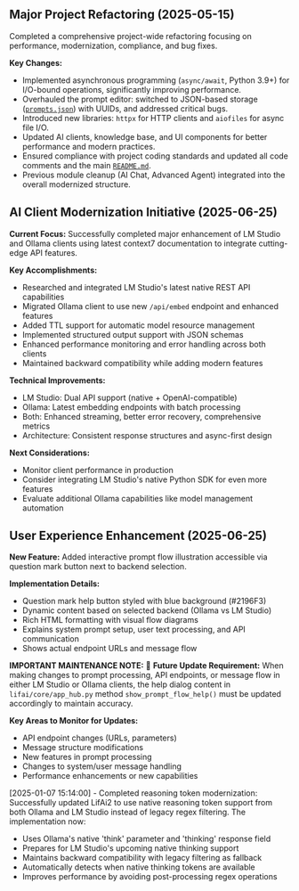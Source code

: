 ## Major Project Refactoring (2025-05-15)

Completed a comprehensive project-wide refactoring focusing on performance, modernization, compliance, and bug fixes.

**Key Changes:**
- Implemented asynchronous programming (`async/await`, Python 3.9+) for I/O-bound operations, significantly improving performance.
- Overhauled the prompt editor: switched to JSON-based storage ([`prompts.json`](lifai/modules/prompt_editor/prompts.json)) with UUIDs, and addressed critical bugs.
- Introduced new libraries: `httpx` for HTTP clients and `aiofiles` for async file I/O.
- Updated AI clients, knowledge base, and UI components for better performance and modern practices.
- Ensured compliance with project coding standards and updated all code comments and the main [`README.md`](README.md).
- Previous module cleanup (AI Chat, Advanced Agent) integrated into the overall modernized structure.

## AI Client Modernization Initiative (2025-06-25)

**Current Focus:** Successfully completed major enhancement of LM Studio and Ollama clients using latest context7 documentation to integrate cutting-edge API features.

**Key Accomplishments:**
- Researched and integrated LM Studio's latest native REST API capabilities
- Migrated Ollama client to use new `/api/embed` endpoint and enhanced features
- Added TTL support for automatic model resource management
- Implemented structured output support with JSON schemas
- Enhanced performance monitoring and error handling across both clients
- Maintained backward compatibility while adding modern features

**Technical Improvements:**
- LM Studio: Dual API support (native + OpenAI-compatible)
- Ollama: Latest embedding endpoints with batch processing
- Both: Enhanced streaming, better error recovery, comprehensive metrics
- Architecture: Consistent response structures and async-first design

**Next Considerations:**
- Monitor client performance in production
- Consider integrating LM Studio's native Python SDK for even more features
- Evaluate additional Ollama capabilities like model management automation

## User Experience Enhancement (2025-06-25)

**New Feature:** Added interactive prompt flow illustration accessible via question mark button next to backend selection.

**Implementation Details:**
- Question mark help button styled with blue background (#2196F3) 
- Dynamic content based on selected backend (Ollama vs LM Studio)
- Rich HTML formatting with visual flow diagrams
- Explains system prompt setup, user text processing, and API communication
- Shows actual endpoint URLs and message flow

**IMPORTANT MAINTENANCE NOTE:**
🔄 **Future Update Requirement:** When making changes to prompt processing, API endpoints, or message flow in either LM Studio or Ollama clients, the help dialog content in `lifai/core/app_hub.py` method `show_prompt_flow_help()` must be updated accordingly to maintain accuracy.

**Key Areas to Monitor for Updates:**
- API endpoint changes (URLs, parameters)
- Message structure modifications 
- New features in prompt processing
- Changes to system/user message handling
- Performance enhancements or new capabilities


[2025-01-07 15:14:00] - Completed reasoning token modernization: Successfully updated LifAi2 to use native reasoning token support from both Ollama and LM Studio instead of legacy regex filtering. The implementation now:
- Uses Ollama's native 'think' parameter and 'thinking' response field
- Prepares for LM Studio's upcoming native thinking support
- Maintains backward compatibility with legacy filtering as fallback
- Automatically detects when native thinking tokens are available
- Improves performance by avoiding post-processing regex operations
